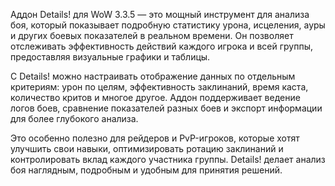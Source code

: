 Аддон Details! для WoW 3.3.5 — это мощный инструмент для анализа боя, который показывает подробную статистику урона, исцеления, ауры и других боевых показателей в реальном времени. Он позволяет отслеживать эффективность действий каждого игрока и всей группы, предоставляя визуальные графики и таблицы.

С Details! можно настраивать отображение данных по отдельным критериям: урон по целям, эффективность заклинаний, время каста, количество критов и многое другое. Аддон поддерживает ведение логов боев, сравнение показателей разных боев и экспорт информации для более глубокого анализа.

Это особенно полезно для рейдеров и PvP-игроков, которые хотят улучшить свои навыки, оптимизировать ротацию заклинаний и контролировать вклад каждого участника группы. Details! делает анализ боя наглядным, подробным и удобным для принятия решений.
